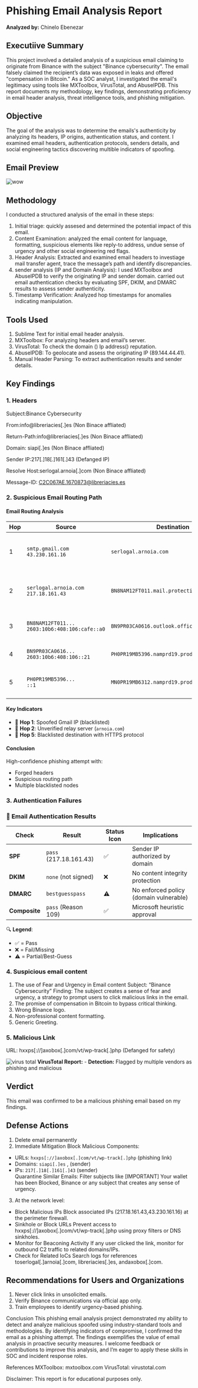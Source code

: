 # Phishing Email Analysis Report
**Analyzed by:** Chinelo Ebenezar  

## Executiive Summary <a id="executive "></a>
This project involved a detailed analysis of a suspicious email claiming to originate from Binance with the subject "Binance cybersecurity". The email falsely claimed the recipient’s data was exposed in leaks and offered "compensation in Bitcoin." As a SOC analyst, I investigated the email's legitimacy using tools like MXToolbox, VirusTotal, and AbuseIPDB. This report documents my methodology, key findings, demonstrating proficiency in email header analysis, threat intelligence tools, and phishing mitigation.

## Objective <a id="objective"></a>  
The goal of the analysis was to determine the emails's authenticity by analyzing its headers, IP origins, authentication status, and content. I examined email headers, authentication protocols, senders details, and social engineering tactics discovering multible indicators of spoofing.

## Email Preview <a id="email preview"></a>
 ![wow](https://github.com/user-attachments/assets/c0d87fcd-9770-470c-94c4-4b3f8d05df72)

## Methodology <a id="methodology"></a> 
I conducted a structured analysis of the email in these steps: 
1. Initial triage: quickly assesed and determined the potential impact of this email.
2. Content Examination: analyzed the email content for language, formatting, suspicious elements like reply-to address, undue sense of urgency and other social engineering red flags.
3.  Header Analysis: Extracted and examined email headers to investiage mail transfer agent, trace the message’s path and identify discrepancies. 
4.  sender analysis (IP and Domain Analysis): I used MXToolbox and AbuseIPDB to verify the originating IP and sender domain. carried out email authentication checks by evaluating SPF, DKIM, and DMARC results to assess sender authenticity.
5. Timestamp Verification: Analyzed hop timestamps for anomalies indicating manipulation.

## Tools Used <a id="tools used"></a>
1. Sublime Text for initial email header analysis.
2. MXToolbox: For analyzing headers and email’s server.
3. VirusTotal: To check the domain () Ip address() reputation.
4. AbuseIPDB: To geolocate and assess the originating IP (89.144.44.41).
5. Manual Header Parsing: To extract authentication results and sender details.

## Key Findings <a id="key findings"></a>

### 1. Headers
Subject:Binance Cybersecurity

From:info@libreriacies[.]es (Non Binace affliated)

Return-Path:info@libreriacies[.]es (Non Binace affliated)

Domain: 	siapi[.]es (Non Binace affliated)

Sender IP:217[.]18[.]161[.]43 (Defanged IP)

Resolve Host:serlogal.arnoia[.]com (Non Binace affliated)

Message-ID:	<C2C067AE.1670873@libreriacies.es>

### 2. Suspicious Email Routing Path
#### Email Routing Analysis
| Hop | Source | Destination | Status | Notes |
|-----|--------|-------------|--------|-------|
| 1 | `smtp.gmail.com`<br>`43.230.161.16` | `serlogal.arnoia.com` | ❌ Blacklisted | **Spoofed Gmail IP** - Not a valid Google server |
| 2 | `serlogal.arnoia.com`<br>`217.18.161.43` | `BN8NAM12FT011.mail.protection.outlook.com` | ✅ Clean | 6s delay - Suspicious relay before Microsoft |
| 3 | `BN8NAM12FT011...`<br>`2603:10b6:408:106:cafe::a0` | `BN9PR03CA0616.outlook.office365.com` | ✅ Clean | Normal Microsoft internal transfer |
| 4 | `BN9PR03CA0616...`<br>`2603:10b6:408:106::21` | `PH0PR19MB5396.namprd19.prod.outlook.com` | ✅ Clean | Standard Microsoft routing |
| 5 | `PH0PR19MB5396...`<br>`::1` | `MN0PR19MB6312.namprd19.prod.outlook.com` | ❌ Blacklisted | **HTTPS anomaly** - Loopback IP abuse |

#### Key Indicators
- 🚩 **Hop 1**: Spoofed Gmail IP (blacklisted)
- 🚩 **Hop 2**: Unverified relay server (`arnoia.com`)
- 🚩 **Hop 5**: Blacklisted destination with HTTPS protocol

#### Conclusion
High-confidence phishing attempt with:
- Forged headers
- Suspicious routing path
- Multiple blacklisted nodes	

### 3. Authentication Failures

### 📧 Email Authentication Results

| Check         | Result               | Status Icon | Implications                              |
|--------------|----------------------|-------------|-------------------------------------------|
| **SPF**      | `pass` (217.18.161.43) | ✅          | Sender IP authorized by domain            |
| **DKIM**     | `none` (not signed)  | ❌          | No content integrity protection           |
| **DMARC**    | `bestguesspass`      | ⚠️          | No enforced policy (domain vulnerable)    |
| **Composite**| `pass` (Reason 109)  | ✅          | Microsoft heuristic approval              |

🔍 **Legend**:
- ✅ = Pass
- ❌ = Fail/Missing
- ⚠️ = Partial/Best-Guess

### 4. Suspicious email content
1. The use of Fear and Urgency in Email content
Subject: “Binance Cybersecurity”
Finding: The subject creates a sense of fear and urgency, a strategy to prompt users to click malicious links in the email.
2. The promise of compensation in Bitcoin to bypass critical thinking.
3. Wrong Binance logo.
4. Non-professional content formatting.
5. Generic Greeting.

### 5. Malicious Link

URL: hxxps[://]axobox[.]com/vt/wp-track[.]php (Defanged for safety)

![virus total](https://github.com/user-attachments/assets/8b7e1f4c-3c68-4e15-b941-5976c924724c)
**VirusTotal Report:** - **Detection:** Flagged by multiple vendors as phishing and malicious

## Verdict <a id="verdict"></a> 
This email was confirmed to be a malicious phishing email based on my findings.


## Defense Actions <a id="defense actions"></a>
1. Delete email permanently
2. Immediate Mitigation
Block Malicious Components:
- URLs: `hxxps[://]axobox[.]com/vt/wp-track[.]php`  (phishing link)  
- Domains: `siapi[.]es` , (sender)
- IPs: `217[.]18[.]161[.]43` (sender)  
Quarantine Similar Emails: Filter subjects like [IMPORTANT] Your wallet has been Blocked, Binance or any subject that creates any sense of urgency.

3. At the network level:
- Block Malicious IPs	Block associated IPs (217.18.161.43,43.230.161.16) at the perimeter firewall.
- Sinkhole or Block URLs	Prevent access to hxxps[://]axobox[.]com/vt/wp-track[.]php using proxy filters or DNS sinkholes.
- Monitor for Beaconing Activity	If any user clicked the link, monitor for outbound C2 traffic to related domains/IPs.
- Check for Related IoCs	Search logs for references toserlogal[.]arnoia[.]com, libreriacies[.]es, andaxobox[.]com.

## Recommendations for Users and Organizations <a id="recommendations for users and organizations"></a>
1. Never click links in unsolicited emails.
2. Verify Binance communications via official app only.
3. Train employees to identify urgency-based phishing.


Conclusion
This phishing email analysis project demonstrated my ability to detect and analyze malicious spoofed using industry-standard tools and methodologies. By identifying  indicators of compromise, I confirmed the email as a phishing attempt. The findings exemplifies the value of  email analysis in proactive security measures. I welcome feedback or contributions to improve this analysis, and I’m eager to apply these skills in SOC and  incident response roles.

References
MXToolbox: mxtoolbox.com
VirusTotal: virustotal.com

Disclaimer: This report is for educational purposes only.
